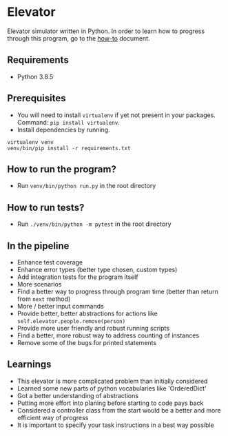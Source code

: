 # Elevator

Elevator simulator written in Python.
In order to learn how to progress through this program, go to the [how-to](./docs/HowTo.md) document.

## Requirements

- Python 3.8.5

## Prerequisites

- You will need to install `virtualenv` if yet not present in your packages. Command: `pip install virtualenv`.
- Install dependencies by running.

```
virtualenv venv
venv/bin/pip install -r requirements.txt
```

## How to run the program?

- Run `venv/bin/python run.py` in the root directory

## How to run tests?

- Run `./venv/bin/python -m pytest` in the root directory

## In the pipeline

- Enhance test coverage
- Enhance error types (better type chosen, custom types)
- Add integration tests for the program itself
- More scenarios
- Find a better way to progress through program time (better than return from `next` method)
- More / better input commands
- Provide better, better abstractions for actions like `self.elevator.people.remove(person)`
- Provide more user friendly and robust running scripts
- Find a better, more robust way to address counting of instances
- Remove some of the bugs for printed statements

## Learnings

- This elevator is more complicated problem than initially considered
- Learned some new parts of python vocabularies like 'OrderedDict'
- Got a better understanding of abstractions
- Putting more effort into planing before starting to code pays back
- Considered a controller class from the start would be a better and more efficient way of progress
- It is important to specify your task instructions in a best way possible
